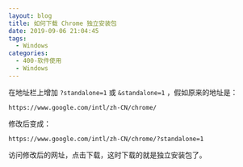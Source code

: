 ```yaml
---
layout: blog
title: 如何下载 Chrome 独立安装包
date: 2019-09-06 21:04:45
tags:
  - Windows
categories: 
  - 400-软件使用
  - Windows
---
```


在地址栏上增加 `?standalone=1` 或 `&standalone=1` ，假如原来的地址是：

    https://www.google.com/intl/zh-CN/chrome/

修改后变成：

    https://www.google.com/intl/zh-CN/chrome/?standalone=1

访问修改后的网址，点击下载，这时下载的就是独立安装包了。
